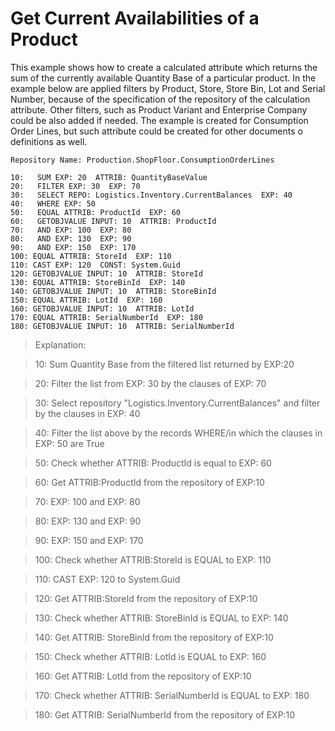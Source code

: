 # Get Current Availabilities of a Product

This example shows how  to create a calculated attribute which returns the sum of the currently  available Quantity Base of a particular product. In the example below  are applied filters by Product, Store, Store Bin, Lot and Serial Number, because of the specification of the repository of the calculation  attribute. Other filters, such as Product Variant and Enterprise Company could be also added if needed. The example is created for Consumption  Order Lines, but such attribute could be created for other documents o  definitions as well. 



```
Repository Name: Production.ShopFloor.ConsumptionOrderLines
```


```
10:   SUM EXP: 20  ATTRIB: QuantityBaseValue 
20:   FILTER EXP: 30  EXP: 70 
30:   SELECT REPO: Logistics.Inventory.CurrentBalances  EXP: 40 
40:   WHERE EXP: 50 
50:   EQUAL ATTRIB: ProductId  EXP: 60 
60:   GETOBJVALUE INPUT: 10  ATTRIB: ProductId 
70:   AND EXP: 100  EXP: 80 
80:   AND EXP: 130  EXP: 90 
90:   AND EXP: 150  EXP: 170 
100: EQUAL ATTRIB: StoreId  EXP: 110 
110: CAST EXP: 120  CONST: System.Guid 
120: GETOBJVALUE INPUT: 10  ATTRIB: StoreId 
130: EQUAL ATTRIB: StoreBinId  EXP: 140 
140: GETOBJVALUE INPUT: 10  ATTRIB: StoreBinId 
150: EQUAL ATTRIB: LotId  EXP: 160 
160: GETOBJVALUE INPUT: 10  ATTRIB: LotId 
170: EQUAL ATTRIB: SerialNumberId  EXP: 180 
180: GETOBJVALUE INPUT: 10  ATTRIB: SerialNumberId 
```


> Explanation:

> 10:   Sum Quantity Base from the filtered list returned by EXP:20

> 20:   Filter the list from EXP: 30 by the clauses of EXP: 70 

> 30:   Select repository "Logistics.Inventory.CurrentBalances" and filter by the clauses in EXP: 40 

> 40:   Filter the list above by the records WHERE/in which the clauses in EXP: 50 are True

> 50:   Check whether ATTRIB: ProductId is equal to EXP: 60 

> 60:   Get ATTRIB:ProductId from the repository of EXP:10

> 70:   EXP: 100 and EXP: 80 

> 80:   EXP: 130 and EXP: 90 

> 90:   EXP: 150 and EXP: 170 

> 100: Check whether ATTRIB:StoreId is EQUAL to EXP: 110 

> 110: CAST EXP: 120  to System.Guid 

> 120: Get ATTRIB:StoreId from the repository of EXP:10

> 130: Check whether ATTRIB: StoreBinId is EQUAL to EXP: 140

> 140: Get ATTRIB: StoreBinId from the repository of EXP:10

> 150: Check whether ATTRIB: LotId is EQUAL to EXP: 160 

> 160: Get ATTRIB: LotId from the repository of EXP:10

> 170: Check whether ATTRIB: SerialNumberId is EQUAL to EXP: 180 

> 180: Get ATTRIB: SerialNumberId from the repository of EXP:10
